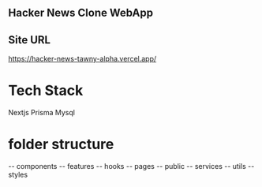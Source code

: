 ## Hacker News Clone WebApp

## Site URL
https://hacker-news-tawny-alpha.vercel.app/

# Tech Stack
Nextjs
Prisma
Mysql

# folder structure

-- components
-- features
-- hooks
-- pages
-- public
-- services
-- utils
-- styles
